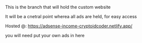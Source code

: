 This is the branch that will hold the custom website

It will be a cnetral point wherea all ads are held, for easy access

Hosted @: https://adsense-income-cryptoidcoder.netlify.app/


you will need put your own ads in here